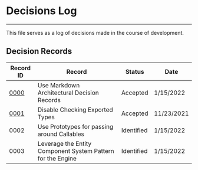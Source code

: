 # Decisions Log

---

This file serves as a log of decisions made in the course of development.

## Decision Records

| Record ID                                                               | Record                                                      | Status     | Date       |
| ----------------------------------------------------------------------- | ----------------------------------------------------------- | ---------- | ---------- |
| [0000](./decisions/0000-use-markdown-architectural-decision-records.md) | Use Markdown Architectural Decision Records                 | Accepted   | 1/15/2022  |
| [0001](./decisions/0001-disable-checking-exported-types.md)             | Disable Checking Exported Types                             | Accepted   | 11/23/2021 |
| 0002                                                                    | Use Prototypes for passing around Callables                 | Identified | 1/15/2022  |
| 0003                                                                    | Leverage the Entity Component System Pattern for the Engine | Identified | 1/15/2022  |
